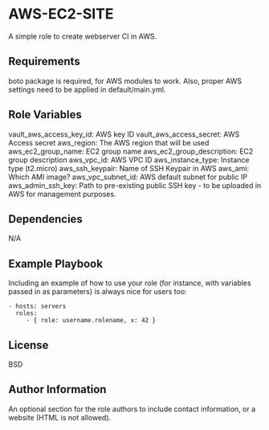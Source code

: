 AWS-EC2-SITE
=========

A simple role to create webserver CI in AWS.

Requirements
------------

boto package is required, for AWS modules to work. Also, proper AWS settings need to be applied in default/main.yml.

Role Variables
--------------
vault_aws_access_key_id: AWS key ID
vault_aws_access_secret: AWS Access secret
aws_region: The AWS region that will be used
aws_ec2_group_name: EC2 group name
aws_ec2_group_description: EC2 group description
aws_vpc_id: AWS VPC ID
aws_instance_type: Instance type (t2.micro)
aws_ssh_keypair: Name of SSH Keypair in AWS
aws_ami: Which AMI image?
aws_vpc_subnet_id: AWS default subnet for public IP 
aws_admin_ssh_key: Path to pre-existing public SSH key - to be uploaded in AWS for management purposes.

Dependencies
------------

N/A

Example Playbook
----------------

Including an example of how to use your role (for instance, with variables passed in as parameters) is always nice for users too:

    - hosts: servers
      roles:
         - { role: username.rolename, x: 42 }

License
-------

BSD

Author Information
------------------

An optional section for the role authors to include contact information, or a website (HTML is not allowed).
